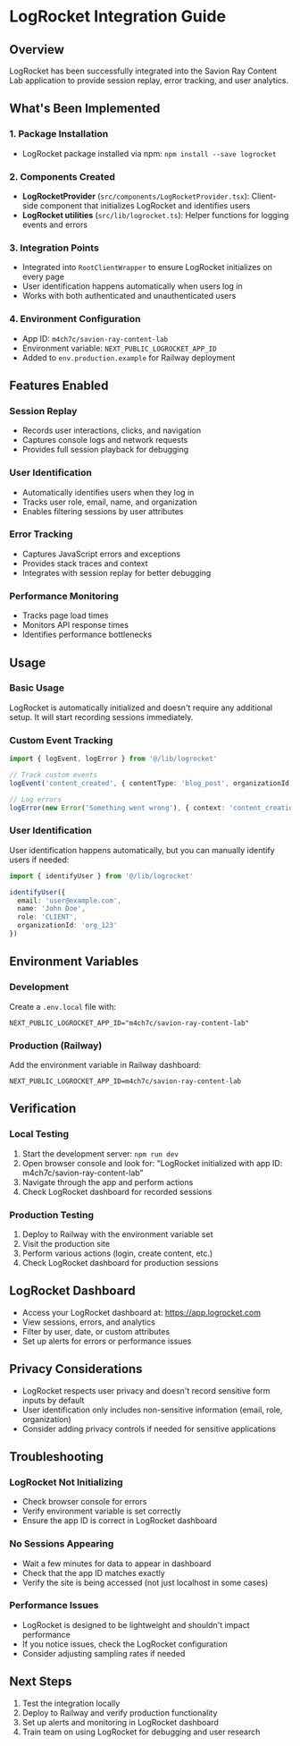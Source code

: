 # LogRocket Integration Guide

## Overview
LogRocket has been successfully integrated into the Savion Ray Content Lab application to provide session replay, error tracking, and user analytics.

## What's Been Implemented

### 1. Package Installation
- LogRocket package installed via npm: `npm install --save logrocket`

### 2. Components Created
- **LogRocketProvider** (`src/components/LogRocketProvider.tsx`): Client-side component that initializes LogRocket and identifies users
- **LogRocket utilities** (`src/lib/logrocket.ts`): Helper functions for logging events and errors

### 3. Integration Points
- Integrated into `RootClientWrapper` to ensure LogRocket initializes on every page
- User identification happens automatically when users log in
- Works with both authenticated and unauthenticated users

### 4. Environment Configuration
- App ID: `m4ch7c/savion-ray-content-lab`
- Environment variable: `NEXT_PUBLIC_LOGROCKET_APP_ID`
- Added to `env.production.example` for Railway deployment

## Features Enabled

### Session Replay
- Records user interactions, clicks, and navigation
- Captures console logs and network requests
- Provides full session playback for debugging

### User Identification
- Automatically identifies users when they log in
- Tracks user role, email, name, and organization
- Enables filtering sessions by user attributes

### Error Tracking
- Captures JavaScript errors and exceptions
- Provides stack traces and context
- Integrates with session replay for better debugging

### Performance Monitoring
- Tracks page load times
- Monitors API response times
- Identifies performance bottlenecks

## Usage

### Basic Usage
LogRocket is automatically initialized and doesn't require any additional setup. It will start recording sessions immediately.

### Custom Event Tracking
```typescript
import { logEvent, logError } from '@/lib/logrocket'

// Track custom events
logEvent('content_created', { contentType: 'blog_post', organizationId: '123' })

// Log errors
logError(new Error('Something went wrong'), { context: 'content_creation' })
```

### User Identification
User identification happens automatically, but you can manually identify users if needed:
```typescript
import { identifyUser } from '@/lib/logrocket'

identifyUser({
  email: 'user@example.com',
  name: 'John Doe',
  role: 'CLIENT',
  organizationId: 'org_123'
})
```

## Environment Variables

### Development
Create a `.env.local` file with:
```
NEXT_PUBLIC_LOGROCKET_APP_ID="m4ch7c/savion-ray-content-lab"
```

### Production (Railway)
Add the environment variable in Railway dashboard:
```
NEXT_PUBLIC_LOGROCKET_APP_ID=m4ch7c/savion-ray-content-lab
```

## Verification

### Local Testing
1. Start the development server: `npm run dev`
2. Open browser console and look for: "LogRocket initialized with app ID: m4ch7c/savion-ray-content-lab"
3. Navigate through the app and perform actions
4. Check LogRocket dashboard for recorded sessions

### Production Testing
1. Deploy to Railway with the environment variable set
2. Visit the production site
3. Perform various actions (login, create content, etc.)
4. Check LogRocket dashboard for production sessions

## LogRocket Dashboard
- Access your LogRocket dashboard at: https://app.logrocket.com
- View sessions, errors, and analytics
- Filter by user, date, or custom attributes
- Set up alerts for errors or performance issues

## Privacy Considerations
- LogRocket respects user privacy and doesn't record sensitive form inputs by default
- User identification only includes non-sensitive information (email, role, organization)
- Consider adding privacy controls if needed for sensitive applications

## Troubleshooting

### LogRocket Not Initializing
- Check browser console for errors
- Verify environment variable is set correctly
- Ensure the app ID is correct in LogRocket dashboard

### No Sessions Appearing
- Wait a few minutes for data to appear in dashboard
- Check that the app ID matches exactly
- Verify the site is being accessed (not just localhost in some cases)

### Performance Issues
- LogRocket is designed to be lightweight and shouldn't impact performance
- If you notice issues, check the LogRocket configuration
- Consider adjusting sampling rates if needed

## Next Steps
1. Test the integration locally
2. Deploy to Railway and verify production functionality
3. Set up alerts and monitoring in LogRocket dashboard
4. Train team on using LogRocket for debugging and user research
